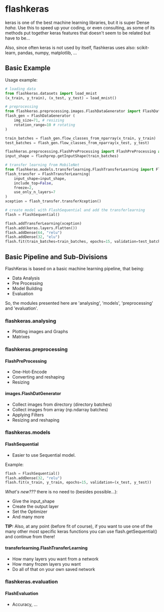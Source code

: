 # flashkeras
keras is one of the best machine learning libraries, but it is super Dense *haha*. Use this to speed up your coding, or even consulting, as some of its methods put together keras features that doesn't seem to be related but have to be...

Also, since often keras is not used by itself, flashkeras uses also: scikit-learn, pandas, numpy, matplotlib, ...

## Basic Example

Usage example:  
```py
# loading data
from flashkeras.datasets import load_mnist
(x_train, y_train), (x_test, y_test) = load_mnist()

# preprocessing
from flashkeras.preprocessing.images.FlashDataGenerator import FlashDataGenerator 
flash_gen = FlashDataGenerator (
    img_size=71, # resizing
    rotation_range=10 # rotating
)

train_batches = flash_gen.flow_classes_from_nparray(x_train, y_train)
test_batches = flash_gen.flow_classes_from_nparray(x_test, y_test)

flashkeras.preprocessing.FlashPreProcessing import FlashPreProcessing as flashprep
input_shape = flashprep.getInputShape(train_batches)

# transfer learning from MobileNet
from flashkeras.models.transferlearning.FlashTransferLearning import FlashTransferLearning
flash_transfer = FlashTransferLearning(
    input_shape=input_shape,
    include_top=False, 
    freeze=2, 
    use_only_n_layers=7    
)
xception = flash_transfer.transferXception()

# create model with FlashSequential and add the transferlearning
flash = FlashSequential()

flash.addTransferLearning(xception)
flash.add(keras.layers.Flatten())
flash.addDense(64, "relu")
flash.addDense(32, "elu")
flash.fit(train_batches=train_batches, epochs=15, validation=test_batches)
```

## Basic Pipeline and Sub-Divisions
FlashKeras is based on a basic machine learning pipeline, that being:
- Data Analysis
- Pre Processing
- Model Building
- Evaluation

So, the modules presented here are 'analysing', 'models', 'preprocessing' and 'evaluation'.

### flashkeras.analysing
- Plotting images and Graphs
- Matrixes

### flashkeras.preprocessing
#### FlashPreProcessing
- One-Hot-Encode
- Converting and reshaping
- Resizing

#### images.FlashDatGenerator
- Collect images from directory (directory batches)
- Collect images from array (np.ndarray batches)
- Applying Filters
- Resizing and reshaping

### flashkeras.models
#### FlashSequential
- Easier to use Sequential model.

Example:  
```py
flash = FlashSequential()
flash.addDense(32, "relu")
flash.fit(x_train, y_train, epochs=15, validation=(x_test, y_test))
```
*What's new???* there is no need to (besides possible...):
- Give the input_shape
- Create the output layer
- Set the Optimizer
- And many more

**TIP:** Also, at any point (before fit of course), if you want to use one of the many other most specific keras functions you can use flash.getSequential() and continue from there!

#### transferlearning.FlashTransferLearning
- How many layers you want from a network
- How many frozen layers you want
- Do all of that on your own saved network

### flashkeras.evaluation
#### FlashEvaluation
- Accuracy, ...
